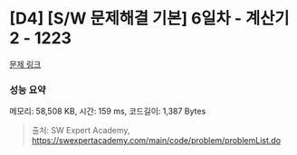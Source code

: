 # [D4] [S/W 문제해결 기본] 6일차 - 계산기2 - 1223 

[문제 링크](https://swexpertacademy.com/main/code/problem/problemDetail.do?contestProbId=AV14nnAaAFACFAYD) 

### 성능 요약

메모리: 58,508 KB, 시간: 159 ms, 코드길이: 1,387 Bytes



> 출처: SW Expert Academy, https://swexpertacademy.com/main/code/problem/problemList.do